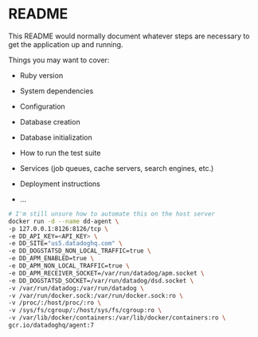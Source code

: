 # README

This README would normally document whatever steps are necessary to get the
application up and running.

Things you may want to cover:

- Ruby version

- System dependencies

- Configuration

- Database creation

- Database initialization

- How to run the test suite

- Services (job queues, cache servers, search engines, etc.)

- Deployment instructions

- ...

```bash
# I'm still unsure how to automate this on the host server
docker run -d --name dd-agent \
-p 127.0.0.1:8126:8126/tcp \
-e DD_API_KEY=<API_KEY> \
-e DD_SITE="us5.datadoghq.com" \
-e DD_DOGSTATSD_NON_LOCAL_TRAFFIC=true \
-e DD_APM_ENABLED=true \
-e DD_APM_NON_LOCAL_TRAFFIC=true \
-e DD_APM_RECEIVER_SOCKET=/var/run/datadog/apm.socket \
-e DD_DOGSTATSD_SOCKET=/var/run/datadog/dsd.socket \
-v /var/run/datadog:/var/run/datadog \
-v /var/run/docker.sock:/var/run/docker.sock:ro \
-v /proc/:/host/proc/:ro \
-v /sys/fs/cgroup/:/host/sys/fs/cgroup:ro \
-v /var/lib/docker/containers:/var/lib/docker/containers:ro \
gcr.io/datadoghq/agent:7
```
